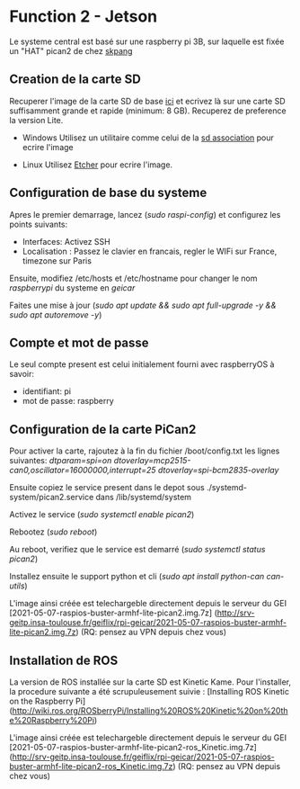 # Function 2 - Jetson

Le systeme central est basé sur une raspberry pi 3B, sur laquelle est fixée un "HAT" pican2 de chez [skpang](https://www.skpang.co.uk/collections/hats/products/pican2-can-bus-board-for-raspberry-pi-2-3)

## Creation de la carte SD

Recuperer l'image de la carte SD de base [ici](https://www.raspberrypi.org/software/operating-systems/) et ecrivez là sur une carte SD suffisamment grande et rapide (minimum: 8 GB). Recuperez de preference la version Lite.

- Windows
Utilisez un utilitaire comme celui de la [sd association](https://www.sdcard.org/downloads/formatter_4/eula_windows/) pour ecrire l'image

- Linux
Utilisez [Etcher](https://www.balena.io/etcher) pour ecrire l'image.

## Configuration de base du systeme

Apres le premier demarrage, lancez (*sudo raspi-config*) et configurez les points suivants:

- Interfaces: Activez SSH
- Localisation : Passez le clavier en francais, regler le WIFi sur France, timezone sur Paris

Ensuite, modifiez /etc/hosts et /etc/hostname pour changer le nom *raspberrypi* du systeme en *geicar*

Faites une mise à jour (*sudo apt update && sudo apt full-upgrade -y && sudo apt autoremove -y*)

## Compte et mot de passe

Le seul compte present est celui initialement fourni avec raspberryOS à savoir:
- identifiant: pi
- mot de passe: raspberry

## Configuration de la carte PiCan2

Pour activer la carte, rajoutez à la fin du fichier /boot/config.txt les lignes suivantes:
*dtparam=spi=on*
*dtoverlay=mcp2515-can0,oscillator=16000000,interrupt=25*
*dtoverlay=spi-bcm2835-overlay*

Ensuite copiez le service present dans le depot sous ./systemd-system/pican2.service dans /lib/systemd/system

Activez le service (*sudo systemctl enable pican2*)

Rebootez (*sudo reboot*)

Au reboot, verifiez que le service est demarré (*sudo systemctl status pican2*)

Installez ensuite le support python et cli (*sudo apt install python-can can-utils*)

L'image ainsi créée est telechargeble directement depuis le serveur du GEI [2021-05-07-raspios-buster-armhf-lite-pican2.img.7z] (http://srv-geitp.insa-toulouse.fr/geiflix/rpi-geicar/2021-05-07-raspios-buster-armhf-lite-pican2.img.7z) (RQ: pensez au VPN depuis chez vous)

## Installation de ROS

La version de ROS installée sur la carte SD est Kinetic Kame. Pour l'installer, la procedure suivante a été scrupuleusement suivie : [Installing ROS Kinetic on the Raspberry Pi] (http://wiki.ros.org/ROSberryPi/Installing%20ROS%20Kinetic%20on%20the%20Raspberry%20Pi)

L'image ainsi créée est telechargeble directement depuis le serveur du GEI [2021-05-07-raspios-buster-armhf-lite-pican2-ros_Kinetic.img.7z] (http://srv-geitp.insa-toulouse.fr/geiflix/rpi-geicar/2021-05-07-raspios-buster-armhf-lite-pican2-ros_Kinetic.img.7z) (RQ: pensez au VPN depuis chez vous)